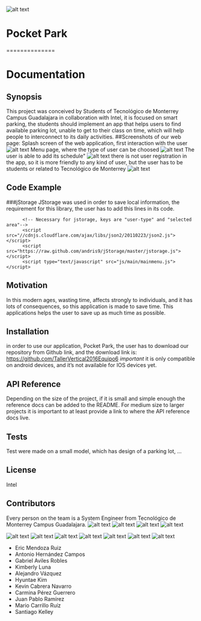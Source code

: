![alt text](https://github.com/TallerVertical2016Equipo6/app/blob/master/img/12874095_10208946591051114_943659871_o.jpg "Logo Title Text 1")
# Pocket Park
==============
# Documentation
## Synopsis
This project was conceived by Students of Tecnológico de Monterrey Campus Guadalajara in collaboration with Intel, it is focused on smart parking, the students should implement an app that helps users to find available parking lot, unable to get to their class on time, which will help people to interconnect to its daily activities.
##Screenshots of our web page:
Splash screen of the web application, first interaction with the user
![alt text](https://github.com/TallerVertical2016Equipo6/app/blob/e1c4d930f9490132d8e72ade19c4768a404f5ab1/img/스크린샷%202016-03-17%20오후%2011.10.22.png "Logo Title Text 1")
Menu page, where the type of user can be choosed
![alt text](https://github.com/TallerVertical2016Equipo6/app/blob/e1c4d930f9490132d8e72ade19c4768a404f5ab1/img/스크린샷%202016-03-17%20오후%2011.10.25.png "Logo Title Text 1")
The user is able to add its schedule"
![alt text](https://github.com/TallerVertical2016Equipo6/app/blob/e1c4d930f9490132d8e72ade19c4768a404f5ab1/img/스크린샷%202016-03-17%20오후%2011.10.17.png "Logo Title Text 1")
there is not user registration in the app, so it is more friendly to any kind of user, but the user has to be students or related to Tecnológico de Monterrey
![alt text](https://github.com/TallerVertical2016Equipo6/app/blob/e1c4d930f9490132d8e72ade19c4768a404f5ab1/img/스크린샷%202016-03-17%20오후%2011.10.38.png "Logo Title Text 1")
## Code Example
###jStorage
JStorage was used in order to save local information, the requirement for this library, the user has to add this lines in its code.
```
	  <!-- Necessary for jstorage, keys are "user-type" and "selected area"-->
	  <script src="//cdnjs.cloudflare.com/ajax/libs/json2/20110223/json2.js"></script>
      <script src="https://raw.github.com/andris9/jStorage/master/jstorage.js"></script>
	  <script type="text/javascript" src="js/main/mainmenu.js"></script>
```


## Motivation
In this modern ages, wasting time, affects strongly to individuals, and it has lots of consequences, so this application is made to save time. This applications helps the user to save up as much time as possible. 

## Installation
in order to use our application, Pocket Park, the user has to download our repository from Github link, and the download link is: https://github.com/TallerVertical2016Equipo6
_important_ it is only compatible on android devices, and it’s not available for IOS devices yet.
## API Reference
Depending on the size of the project, if it is small and simple enough the reference docs can be added to the README. For medium size to larger projects it is important to at least provide a link to where the API reference docs live.

## Tests
Test were made on a small model, which has design of a parking lot, ...

## License
Intel
## Contributors
Every person on the team is a System Engineer from Tecnológico de Monterrey Campus Guadalajara.
![alt text](https://github.com/TallerVertical2016Equipo6/app/blob/master/img/10342786_889637921046588_4462504174306969790_n.jpg "Logo Title Text 1")
![alt text](https://github.com/TallerVertical2016Equipo6/app/blob/master/img/12417798_1014864181905260_5778604783662858890_n.jpg "Logo Title Text 1")
![alt text](https://github.com/TallerVertical2016Equipo6/app/blob/master/img/11071733_10153349224184343_2836909521888798762_n.jpg "Logo Title Text 1")
![alt text](https://github.com/TallerVertical2016Equipo6/app/blob/master/img/10929959_10205686505058141_3813456412421845557_n.jpg "Logo Title Text 1")

![alt text](https://github.com/TallerVertical2016Equipo6/app/blob/master/img/11226040_1663576473931713_8445980982616170311_n.jpg "Logo Title Text 1")
![alt text](https://github.com/TallerVertical2016Equipo6/app/blob/master/img/12644935_10204579443206531_6975694922071603219_n.jpg "Logo Title Text 1")
![alt text](https://github.com/TallerVertical2016Equipo6/app/blob/master/img/12191637_10207994142360492_4597568313062496862_n.jpg "Logo Title Text 1")
![alt text](https://github.com/TallerVertical2016Equipo6/app/blob/master/img/11009157_964567533566961_2694741349464091904_n.jpg "Logo Title Text 1")
![alt text](https://github.com/TallerVertical2016Equipo6/app/blob/master/img/10419485_10203977231495752_2804206238947742163_n.jpg "Logo Title Text 1")
![alt text](https://github.com/TallerVertical2016Equipo6/app/blob/master/img/12119080_10207294279013796_4703484333623493824_n.jpg "Logo Title Text 1")
![alt text](https://github.com/TallerVertical2016Equipo6/app/blob/master/img/10177525_749995031698853_7924283870271118132_n.jpg "Logo Title Text 1")
- Eric Mendoza Ruiz
- Antonio Hernández Campos
- Gabriel Aviles Robles
- Kimberly Luna
- Alejandro Vázquez
- Hyuntae Kim
- Kevin Cabrera Navarro
- Carmina Pérez Guerrero
- Juan Pablo Ramírez
- Mario Carrillo Ruíz
- Santiago Kelley
